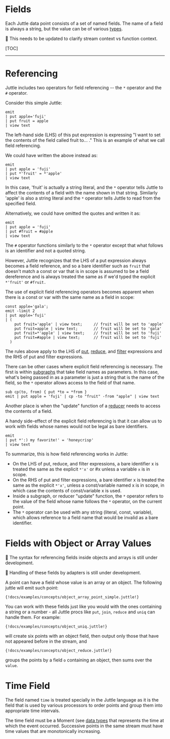 Fields
======

Each Juttle data point consists of a set of named fields. The name of a field is always a string, but the value can be of various [types](../reference/data_types.md).

:construction: This needs to be updated to clarify stream context vs function context.

[TOC]

***

Referencing
===========

Juttle includes two operators for field referencing -- the `*` operator and the `#` operator.

Consider this simple Juttle:

```juttle
emit
| put apple='fuji'
| put fruit = apple
| view text
```

The left-hand side (LHS) of this put expression is expressing "I want to
set the contents of the field called fruit to… ." This is an example of
what we call field referencing.

We could have written the above instead as:

```juttle
emit
| put apple = 'fuji'
| put *'fruit' = *'apple'
| view text
```

In this case, 'fruit' is actually a string literal, and the `*` operator
tells Juttle to affect the contents of a field with the name shown in
that string. Similarly 'apple' is also a string literal and the `*` operator tells Juttle to read from the specified field.

Alternatively, we could have omitted the quotes and written it as:

```juttle
emit
| put apple = 'fuji'
| put #fruit = #apple
| view text
```

The `#` operator functions similarly to the `*` operator except that what follows is an identifier and not a quoted string.

However, Juttle recognizes that the LHS of a put expression
always becomes a field reference, and so a bare identifier such as `fruit`
that doesn't match a const or var that is in scope is assumed to be a field
dereference and is always treated the same as if we'd typed the explicit `*'fruit'` or `#fruit.`

The use of explicit field referencing operators becomes apparent when there is a const or var with the same name as a field in scope:

```juttle
const apple='gala';
emit -limit 2
| put apple='fuji'
| (
    put fruit='apple' | view text;     // fruit will be set to 'apple'
    put fruit=apple | view text;       // fruit will be set to 'gala'
    put fruit=*'apple' | view text;    // fruit will be set to 'fuji'
    put fruit=#apple | view text;      // fruit will be set to 'fuji'
  )
```

The rules above apply to the LHS of
[put](../processors/put.md),
[reduce](../processors/reduce.md),
and
[filter](../processors/filter.md)
expressions and the RHS of put and filter expressions.

There can be other cases where explicit field referencing is
necessary. The first is within
[subgraphs](./programming_constructs.md#subgraphs)
that take field names as parameters. In this case, what's being passed
in as a parameter is just a string that is the name of the field, so the `*` operator allows access to the field of that name.

```juttle
sub cp(to, from) { put *to = *from }
emit | put apple = 'fuji' | cp -to "fruit" -from "apple" | view text
```

Another place is when the "update" function of a
[reducer](../reducers/index.md)
needs to access the contents of a field.

A handy side-effect of the explicit field referencing is that
it can allow us to work with fields whose names would not be legal as
bare identifiers.

```juttle
emit
| put *':) my favorite!' = 'honeycrisp'
| view text
```

To summarize, this is how field referencing works in Juttle:

-   On the LHS of put, reduce, and filter expressions, a bare identifier
    x is treated the same as the explicit `*'x'` or #x unless a variable `x` is in scope.
-   On the RHS of put and filter expressions, a bare identifier x is
    treated the same as the explicit `*'x'`, unless a const/variable
    named x is in scope, in which case the contents of const/variable x
    is used.
-   Inside a subgraph, or reducer "update" function, the `*` operator
    refers to the value of the field whose name follows the `*` operator,
    on the current point.
-   The `*` operator can be used with any string (literal, const,
    variable), which allows reference to a field name that would be
    invalid as a bare identifier.

Fields with Object or Array Values
==================================

:construction: The syntax for referencing fields inside objects and arrays is still under development.

:construction: Handling of these fields by adapters is still under development.

A point can have a field whose value is an array or an object. The following
juttle will emit such point:

```
{!docs/examples/concepts/object_array_point_simple.juttle!}
```

You can work with these fields just like you would with the ones containing
a string or a number - all Juttle procs like `put`, `join`, `reduce` and `uniq`
can handle them. For example:

```
{!docs/examples/concepts/object_uniq.juttle!}
```

will create six points with an object field, then output only those that have
not appeared before in the stream, and

```
{!docs/examples/concepts/object_reduce.juttle!}
```

groups the points by a field `o` containing an object, then sums over the `value`.

Time Field
==========

The field named `time` is treated specially in the Juttle language as it is the field that is used by various processors to order points and group them into appropriate time intervals.

The time field must be a Moment (see [data types](../reference/data_types.md) that represents the time at which the event occurred. Successive points in the same stream must have time values that are monotonically increasing.

